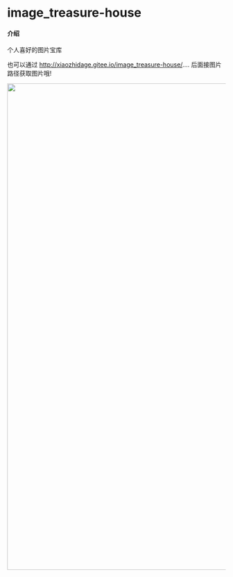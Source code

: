 # image_treasure-house

#### 介绍
个人喜好的图片宝库


也可以通过 http://xiaozhidage.gitee.io/image_treasure-house/.... 后面接图片路径获取图片哦!

<img src='http://xiaozhidage.gitee.io/image_treasure-house/IU/1345249383.jpeg' width='580' height='1121' />